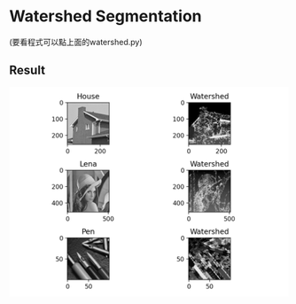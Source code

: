 # Watershed Segmentation 

(要看程式可以點上面的watershed.py)

## Result
![image](https://github.com/ko0128/segmentation/blob/main/week5/Result_3.png)
